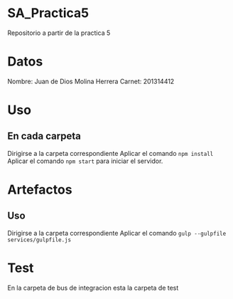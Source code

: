 # SA_Practica5
Repositorio a partir de la practica 5

# Datos
Nombre: Juan de Dios Molina Herrera
Carnet: 201314412

# Uso
## En cada carpeta
Dirigirse a la carpeta correspondiente
Aplicar el comando `npm install`
Aplicar el comando `npm start` para iniciar el servidor.


# Artefactos
## Uso
Dirigirse a la carpeta correspondiente
Aplicar el comando `gulp --gulpfile services/gulpfile.js`

# Test
En la carpeta de bus de integracion esta la carpeta de test

